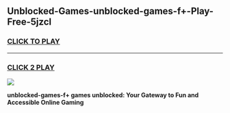 
## Unblocked-Games-unblocked-games-f+-Play-Free-5jzcl
<h3>
<a href="https://premium76.site?title=unblocked-games-f+&ref=18A1">CLICK TO PLAY</a></h3>
<hr>

<h3>
<a href="https://premium76.site?title=unblocked-games-f+&ref=18A1">CLICK 2 PLAY</a>
  
</h3>

<a href="https://premium76.site?title=unblocked-games-f+&ref=18A1"><img src="https://clearcache.store/games.png"></a>


**unblocked-games-f+ games unblocked: Your Gateway to Fun and Accessible Online Gaming**
